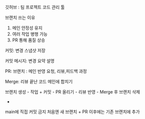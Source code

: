 깃허브 : 팀 프로젝트 코드 관리 툴

브랜치 쓰는 이유
1. 메인 안정성 유지
2. 여러 작업 병행 가능
3. PR 통해 품질 상승

커밋: 변경 스냅샷 저장

커밋 메시지: 변경 요약 설명

PR: 브랜치 : 메인 반영 요청, 리뷰,피드백 과정

Merge: 리뷰 끝난 코드 메인에 합치기

브랜치 생성 - 작업 + 커밋 - PR 올리기 - 리뷰 반영 - Merge 후 브랜치 삭제

*
main에 직접 커밋 금지
처음엔 새 브랜치 + PR
이후에는 기존 브랜치에 추가
